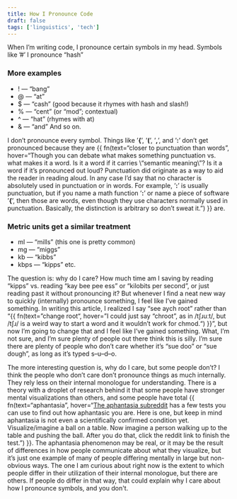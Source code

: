 ```yaml
---
title: How I Pronounce Code
draft: false
tags: ['linguistics', 'tech']
---
```


When I’m writing code, I pronounce certain symbols in my head. Symbols like ’#’ I pronounce “hash”

### More examples

- ! — “bang”
- @ — “at”
- $ — “cash” (good because it rhymes with hash and slash!)
- % — “cent” (or “mod”; contextual)
- ^ — “hat” (rhymes with at)
- & — “and” 
And so on.

I don’t pronounce every symbol. Things like ’**{**’, ’**(**’, ’**,**’, and ’**:**’ don’t get pronounced because they are {{ fn(text=“closer to punctuation than words”, hover=“Though you can debate what makes something punctuation vs. what makes it a word. Is it a word if it carries \“semantic meaning\”? Is it a word if it’s pronounced out loud? Punctuation did originate as a way to aid the reader in reading aloud. In any case I’d say that no character is absolutely used in punctuation or in words. For example, ’**:**’ is usually punctuation, but if you name a math function ’**:**’ or name a piece of software ’**{**’, then those are words, even though they use characters normally used in punctuation. Basically, the distinction is arbitrary so don’t sweat it.”) }} are.

### Metric units get a similar treatment
- ml — “mills” (this one is pretty common)
- mg — “miggs”
- kb — “kibbs”
- kbps — “kipps”
etc.

The question is: why do I care? How much time am I saving by reading “kipps” vs. reading “kay bee pee ess” or “kilobits per second”, or just reading past it without pronouncing it? But whenever I find a neat new way to quickly (internally) pronounce something, I feel like I’ve gained something. In writing this article, I realized I say “see aych root” rather than “{{ fn(text=”change root“, hover=”I could just say “chroot”, as in /tʃɹuːt/, but /tʃɹ/ is a weird way to start a word and it wouldn’t work for chmod.“) }}”, but now I’m going to change that and I feel like I’ve gained something. What, I’m not sure, and I’m sure plenty of people out there think this is silly. I’m sure there are plenty of people who don’t care whether it’s “sue doo” or “sue dough”, as long as it’s typed s–u–d–o.

The more interesting question is, why do I care, but some people don’t? I think the people who don’t care don’t pronounce things as much internally. They rely less on their internal monologue for understanding. There is a theory with a droplet of research behind it that some people have stronger mental visualizations than others, and some people have total {{ fn(text=“aphantasia”, hover=“[The aphantasia subreddit](https://old.reddit.com/r/Aphantasia/comments/g1e6bl/ball_on_a_table_visualization_experiment_2/?ref=share&ref_source=link) has a few tests you can use to find out how aphantasic you are. Here is one, but keep in mind aphantasia is not even a scientifically confirmed condition yet. Visualize/imagine a ball on a table. Now imagine a person walking up to the table and pushing the ball. After you do that, click the reddit link to finish the test.”) }}. The aphantasia phenomenon may be real, or it may be the result of differences in how people communicate about what they visualize, but it’s just one example of many of people differing mentally in large but non-obvious ways. The one I am curious about right now is the extent to which people differ in their utilization of their internal monologue, but there are others. If people do differ in that way, that could explain why I care about how I pronounce symbols, and you don't.